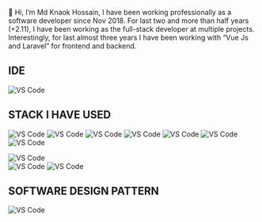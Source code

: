 👋 Hi, I’m Md Knaok Hossain, I have been working professionally as a software developer since Nov 2018. For last two and more than half years (+2.11), I have been working as the full-stack developer at multiple projects. Interestingly, for last almost three years I have been working with “Vue Js and Laravel” for frontend and backend. 

## IDE 
![VS Code](https://img.shields.io/badge/-VSCode-%23007ACC?style=flat-square&logo=visual-studio-code)

## STACK I HAVE USED
![VS Code](https://img.shields.io/badge/Vue%20Js-Javascript-green)
![VS Code](https://img.shields.io/badge/NUXT%20JS-%20-brightgreen)
![VS Code](https://img.shields.io/badge/REST%20API-%20-brightgreen)
![VS Code](https://img.shields.io/badge/Swagger-%20-brightgreen)
![VS Code](https://img.shields.io/badge/MYSQL-%20-brightgreen)
![VS Code](https://img.shields.io/badge/AWS-%20-brightgreen)
![VS Code](https://img.shields.io/badge/DIGITAL%20OCEAN-%20-brightgreen)

![VS Code](https://img.shields.io/badge/Laravel-Php-green)<br />
![VS Code](https://img.shields.io/badge/ES6-%20-green)
![VS Code](https://img.shields.io/badge/Livewire-%20-brightgreen)

## SOFTWARE DESIGN PATTERN
![VS Code](https://img.shields.io/badge/SOLID-%20-brightgreen)




<!---
kanok-bs/kanok-bs is a ✨ special ✨ repository because its `README.md` (this file) appears on your GitHub profile.
You can click the Preview link to take a look at your changes.
--->
